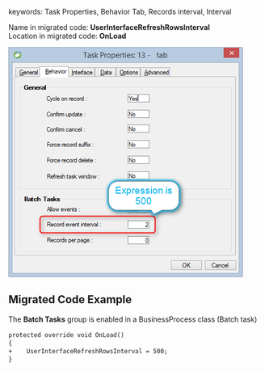 ﻿keywords: Task Properties, Behavior Tab, Records interval, Interval

Name in migrated code: **UserInterfaceRefreshRowsInterval**  
Location in migrated code: **OnLoad**

![](RecordsInterval.png)

## Migrated Code Example

The **Batch Tasks** group is enabled in a BusinessProcess class (Batch task)

```csdiff   
protected override void OnLoad()
{
+    UserInterfaceRefreshRowsInterval = 500;
}
```        





